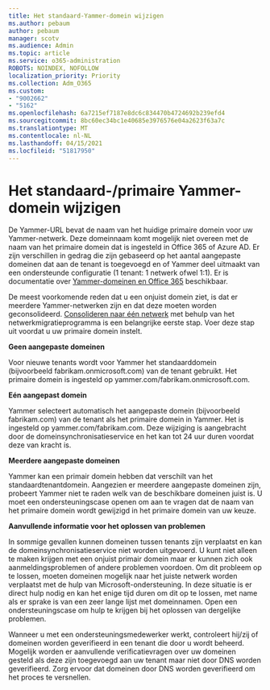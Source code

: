 ```yaml
---
title: Het standaard-Yammer-domein wijzigen
ms.author: pebaum
author: pebaum
manager: scotv
ms.audience: Admin
ms.topic: article
ms.service: o365-administration
ROBOTS: NOINDEX, NOFOLLOW
localization_priority: Priority
ms.collection: Adm_O365
ms.custom:
- "9002662"
- "5162"
ms.openlocfilehash: 6a7215ef7187e8dc6c834470b4724692b239efd4
ms.sourcegitcommit: 8bc60ec34bc1e40685e3976576e04a2623f63a7c
ms.translationtype: MT
ms.contentlocale: nl-NL
ms.lasthandoff: 04/15/2021
ms.locfileid: "51817950"
---
```

# <a name="changing-the-defaultprimary-yammer-domain"></a>Het standaard-/primaire Yammer-domein wijzigen

De Yammer-URL bevat de naam van het huidige primaire domein voor uw Yammer-netwerk. Deze domeinnaam komt mogelijk niet overeen met de naam van het primaire domein dat is ingesteld in Office 365 of Azure AD. Er zijn verschillen in gedrag die zijn gebaseerd op het aantal aangepaste domeinen dat aan de tenant is toegevoegd en of Yammer deel uitmaakt van een ondersteunde configuratie (1 tenant: 1 netwerk ofwel 1:1). Er is documentatie over [Yammer-domeinen en Office 365](https://docs.microsoft.com/yammer/configure-your-yammer-network/manage-yammer-domains) beschikbaar.

De meest voorkomende reden dat u een onjuist domein ziet, is dat er meerdere Yammer-netwerken zijn en dat deze moeten worden geconsolideerd. [Consolideren naar één netwerk](https://docs.microsoft.com/yammer/configure-your-yammer-network/consolidate-multiple-yammer-networks) met behulp van het netwerkmigratieprogramma is een belangrijke eerste stap. Voer deze stap uit voordat u uw primaire domein instelt.

**Geen aangepaste domeinen**

Voor nieuwe tenants wordt voor Yammer het standaarddomein (bijvoorbeeld fabrikam.onmicrosoft.com) van de tenant gebruikt. Het primaire domein is ingesteld op yammer.com/fabrikam.onmicrosoft.com.

**Eén aangepast domein**

Yammer selecteert automatisch het aangepaste domein (bijvoorbeeld fabrikam.com) van de tenant als het primaire domein in Yammer. Het is ingesteld op yammer.com/fabrikam.com. Deze wijziging is aangebracht door de domeinsynchronisatieservice en het kan tot 24 uur duren voordat deze van kracht is.

**Meerdere aangepaste domeinen**

Yammer kan een primair domein hebben dat verschilt van het standaardtenantdomein. Aangezien er meerdere aangepaste domeinen zijn, probeert Yammer niet te raden welk van de beschikbare domeinen juist is. U moet een ondersteuningscase openen om aan te vragen dat de naam van het primaire domein wordt gewijzigd in het primaire domein van uw keuze.

**Aanvullende informatie voor het oplossen van problemen**

In sommige gevallen kunnen domeinen tussen tenants zijn verplaatst en kan de domeinsynchronisatieservice niet worden uitgevoerd. U kunt niet alleen te maken krijgen met een onjuist primair domein maar er kunnen zich ook aanmeldingsproblemen of andere problemen voordoen. Om dit probleem op te lossen, moeten domeinen mogelijk naar het juiste netwerk worden verplaatst met de hulp van Microsoft-ondersteuning. In deze situatie is er direct hulp nodig en kan het enige tijd duren om dit op te lossen, met name als er sprake is van een zeer lange lijst met domeinnamen. Open een ondersteuningscase om hulp te krijgen bij het oplossen van dergelijke problemen.

Wanneer u met een ondersteuningsmedewerker werkt, controleert hij/zij of domeinen worden geverifieerd in een tenant die door u wordt beheerd. Mogelijk worden er aanvullende verificatievragen over uw domeinen gesteld als deze zijn toegevoegd aan uw tenant maar niet door DNS worden geverifieerd. Zorg ervoor dat domeinen door DNS worden geverifieerd om het proces te versnellen.
